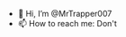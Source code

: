 - 👋 Hi, I’m @MrTrapper007
- 📫 How to reach me: Don't
<!---
MrTrapper007/MrTrapper007 is a ✨ special ✨ repository because its `README.md` (this file) appears on your GitHub profile.
You can click the Preview link to take a look at your changes.
--->
